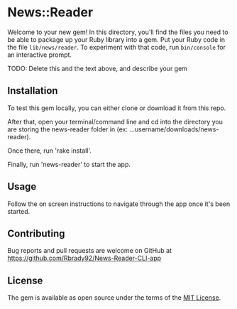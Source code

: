 # News::Reader

Welcome to your new gem! In this directory, you'll find the files you need to be able to package up your Ruby library into a gem. Put your Ruby code in the file `lib/news/reader`. To experiment with that code, run `bin/console` for an interactive prompt.

TODO: Delete this and the text above, and describe your gem

## Installation

<!-- Add this line to your application's Gemfile:

*****This app has yet to be published so it cannot be installed using gem install*****

```ruby
gem 'news-reader'
```

And then execute:

    $ bundle

Or install it yourself as:

    $ gem install news-reader -->

To test this gem locally, you can either clone or download it from this repo. 

After that, open your terminal/command line and cd into the directory you are storing the news-reader folder in (ex: ...username/downloads/news-reader). 

Once there, run 'rake install'. 

Finally, run 'news-reader' to start the app.

## Usage

Follow the on screen instructions to navigate through the app once it's been started.

## Contributing

Bug reports and pull requests are welcome on GitHub at https://github.com/Rbrady92/News-Reader-CLI-app

## License

The gem is available as open source under the terms of the [MIT License](https://opensource.org/licenses/MIT).
